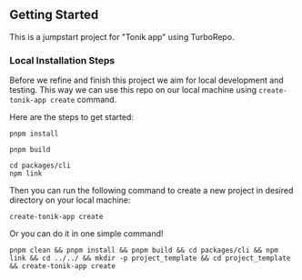 ## Getting Started

This is a jumpstart project for "Tonik app" using TurboRepo.

### Local Installation Steps

Before we refine and finish this project we aim for local development and testing.
This way we can use this repo on our local machine using `create-tonik-app create` command.

Here are the steps to get started:

```
pnpm install
```

```
pnpm build
```

```
cd packages/cli
npm link
```

Then you can run the following command to create a new project in desired directory on your local machine:

```
create-tonik-app create
```

Or you can do it in one simple command!

```
pnpm clean && pnpm install && pnpm build && cd packages/cli && npm link && cd ../../ && mkdir -p project_template && cd project_template && create-tonik-app create
```
